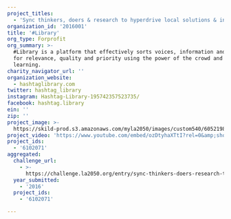 ```yaml
---
project_titles:
  - 'Sync thinkers, doers & research to hyperdrive local solutions & innovation.'
organization_id: '2016001'
title: '#Library'
org_type: Forprofit
org_summary: >-
  #Library is a platform that effectively sorts voices, information and content
  for relevance, quality and priority using the power of the crowd and machine
  learning.
charity_navigator_url: ''
organization_website:
  - hashtaglibrary.com
twitter: hashtag_library
instagram: Hashtag-Library-195742357523735/
facebook: hashtag.library
ein: ''
zip: ''
project_image: >-
  https://skild-prod.s3.amazonaws.com/myla2050/images/custom540/6052198655741-team91.jpeg
project_video: 'https://www.youtube.com/embed/ozDtyhaXTtI?rel=0&amp;showinfo=0'
project_ids:
  - '6102071'
aggregated:
  challenge_url:
    - >-
      https://challenge.la2050.org/entry/sync-thinkers-doers-research-to-hyperdrive-local-solutions-innovation
  year_submitted:
    - '2016'
  project_ids:
    - '6102071'

---
```

